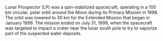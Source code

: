 Lunar Prospector (LP) was a spin-stabilized spacecraft, operating in a 100 km circular, polar orbit around the Moon during its Primary Mission in 1998. 
            The orbit was lowered to 30 km for the Extended Mission that began in January 1999. The mission ended on July 31, 1999, when the spacecraft was targeted to impact 
            a crater near the lunar south pole to try to vaporize part of the suspected water deposits.
        